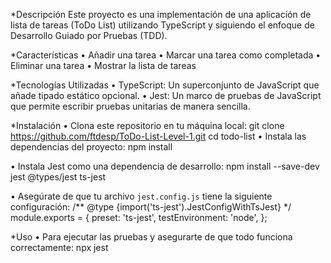 *Descripción
Este proyecto es una implementación de una aplicación de lista de tareas (ToDo List) utilizando TypeScript y siguiendo el enfoque de Desarrollo Guiado por Pruebas (TDD). 

*Características
•	Añadir una tarea
•	Marcar una tarea como completada
•	Eliminar una tarea
•	Mostrar la lista de tareas

*Tecnologías Utilizadas
•	TypeScript: Un superconjunto de JavaScript que añade tipado estático opcional.
•	Jest: Un marco de pruebas de JavaScript que permite escribir pruebas unitarias de manera sencilla.

*Instalación
•	Clona este repositorio en tu máquina local:
      git clone https://github.com/ftdesp/ToDo-List-Level-1.git
   		cd todo-list
•	Instala las dependencias del proyecto:
   		npm install
  
•	Instala Jest como una dependencia de desarrollo:
   		npm install --save-dev jest @types/jest ts-jest
   
•	Asegúrate de que tu archivo `jest.config.js` tiene la siguiente configuración:
  		 /** @type {import('ts-jest').JestConfigWithTsJest} */
   		module.exports = {
     		preset: 'ts-jest',
    		 testEnvironment: 'node',
   		};

*Uso
•	Para ejecutar las pruebas y asegurarte de que todo funciona correctamente:
   		npx jest
